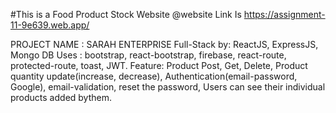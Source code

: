#This is a Food Product Stock Website
@website Link Is https://assignment-11-9e639.web.app/


PROJECT NAME : SARAH ENTERPRISE
Full-Stack by: ReactJS, ExpressJS, Mongo DB
Uses : bootstrap, react-bootstrap, firebase, react-route, protected-route, toast, JWT.
Feature: Product Post, Get, Delete, Product quantity update(increase, decrease),
Authentication(email-password, Google), email-validation, reset the password,
Users can see their individual products added bythem.
